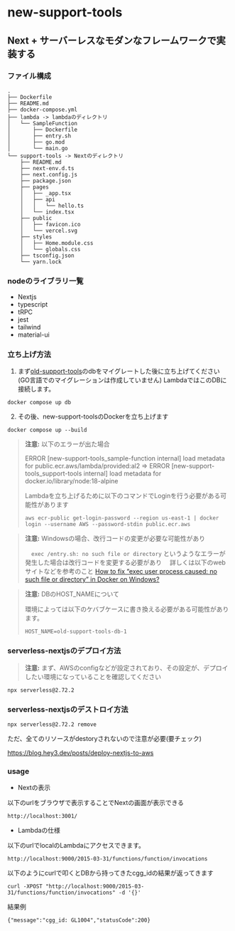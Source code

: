 # new-support-tools

## Next + サーバーレスなモダンなフレームワークで実装する
### ファイル構成
```
.
├── Dockerfile
├── README.md
├── docker-compose.yml
├── lambda -> lambdaのディレクトリ
│   └── SampleFunction
│       ├── Dockerfile
│       ├── entry.sh
│       ├── go.mod
│       └── main.go
└── support-tools -> Nextのディレクトリ
    ├── README.md
    ├── next-env.d.ts
    ├── next.config.js
    ├── package.json
    ├── pages
    │   ├── _app.tsx
    │   ├── api
    │   │   └── hello.ts
    │   └── index.tsx
    ├── public
    │   ├── favicon.ico
    │   └── vercel.svg
    ├── styles
    │   ├── Home.module.css
    │   └── globals.css
    ├── tsconfig.json
    └── yarn.lock
```

### nodeのライブラリ一覧
- Nextjs
- typescript
- tRPC
- jest
- tailwind
- material-ui



### 立ち上げ方法

1. まず[old-support-tools](https://github.com/takenokoroid/old-support-tools)のdbをマイグレートした後に立ち上げてください(GO言語でのマイグレーションは作成していません)
LambdaではこのDBに接続します。
```
docker compose up db
```
2. その後、new-support-toolsのDockerを立ち上げます
```
docker compose up --build
```

> **注意:** 以下のエラーが出た場合
>
> ERROR [new-support-tools_sample-function internal] load metadata for public.ecr.aws/lambda/provided:al2
> => ERROR [new-support-tools_support-tools internal] load metadata for docker.io/library/node:18-alpine
>
> Lambdaを立ち上げるために以下のコマンドでLoginを行う必要がある可能性があります 
>```
> aws ecr-public get-login-password --region us-east-1 | docker login --username AWS --password-stdin public.ecr.aws
> ```

> **注意:** Windowsの場合、改行コードの変更が必要な可能性があり
>
>　`exec /entry.sh: no such file or directory` というようなエラーが発生した場合は改行コードを変更する必要があり
>　詳しくは以下のwebサイトなどを参考のこと
> [How to fix “exec user process caused: no such file or directory” in Docker on Windows?](https://www.koskila.net/how-to-fix-exec-user-process-caused-no-such-file-or-directory-in-docker-on-windows/)
>

> **注意:** DBのHOST_NAMEについて
>
> 環境によっては以下のケバブケースに書き換える必要がある可能性があります。
> ```
> HOST_NAME=old-support-tools-db-1
> ```

### serverless-nextjsのデプロイ方法

> **注意:** まず、AWSのconfigなどが設定されており、その設定が、デプロイしたい環境になっていることを確認してください

```
npx serverless@2.72.2
```

### serverless-nextjsのデストロイ方法
```
npx serverless@2.72.2 remove
```

ただ、全てのリソースがdestoryされないので注意が必要(要チェック)

https://blog.hey3.dev/posts/deploy-nextjs-to-aws
### usage

- Nextの表示

以下のurlをブラウザで表示することでNextの画面が表示できる
```
http://localhost:3001/
```

- Lambdaの仕様

以下のurlでlocalのLambdaにアクセスできます。

```
http://localhost:9000/2015-03-31/functions/function/invocations
```

以下のようにcurlで叩くとDBから持ってきたcgg_idの結果が返ってきます

```
curl -XPOST "http://localhost:9000/2015-03-31/functions/function/invocations" -d '{}'
```

結果例

```
{"message":"cgg_id: GL1004","statusCode":200}
```